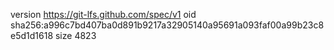 version https://git-lfs.github.com/spec/v1
oid sha256:a996c7bd407ba0d891b9217a32905140a95691a093faf00a99b23c8e5d1d1618
size 4823
